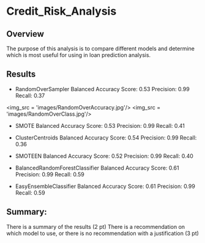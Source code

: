 # Credit_Risk_Analysis

## Overview
The purpose of this analysis is to compare different models and determine which is most useful for using in loan prediction analysis.

## Results

* RandomOverSampler
Balanced Accuracy Score: 0.53
Precision: 0.99
Recall: 0.37

<img_src = 'images/RandomOverAccuracy.jpg'/>
<img_src = 'images/RandomOverClass.jpg'/>

* SMOTE
Balanced Accuracy Score: 0.53
Precision: 0.99
Recall: 0.41

* ClusterCentroids
Balanced Accuracy Score: 0.54
Precision: 0.99
Recall: 0.36

* SMOTEEN
Balanced Accuracy Score: 0.52
Precision: 0.99
Recall: 0.40

* BalancedRandomForestClassifier
Balanced Accuracy Score: 0.61
Precision: 0.99
Recall: 0.59

* EasyEnsembleClassifier
Balanced Accuracy Score: 0.61
Precision: 0.99
Recall: 0.59


## Summary:

There is a summary of the results (2 pt)
There is a recommendation on which model to use, or there is no recommendation with a justification (3 pt)